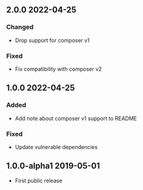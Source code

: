## 2.0.0 2022-04-25

### Changed

- Drop support for composer v1

### Fixed

- Fix compatibility with composer v2

## 1.0.0 2022-04-25

### Added

- Add note about composer v1 support to README

### Fixed

- Update vulnerable dependencies

## 1.0.0-alpha1 2019-05-01

  * First public release
